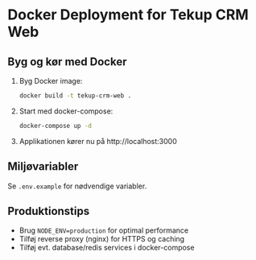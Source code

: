 # Docker Deployment for Tekup CRM Web

## Byg og kør med Docker

1. Byg Docker image:
   ```sh
   docker build -t tekup-crm-web .
   ```
2. Start med docker-compose:
   ```sh
   docker-compose up -d
   ```
3. Applikationen kører nu på http://localhost:3000

## Miljøvariabler
Se `.env.example` for nødvendige variabler.

## Produktionstips
- Brug `NODE_ENV=production` for optimal performance
- Tilføj reverse proxy (nginx) for HTTPS og caching
- Tilføj evt. database/redis services i docker-compose
